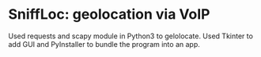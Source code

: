 # SniffLoc:  geolocation via VoIP
Used requests and scapy module in Python3 to gelolocate.
Used Tkinter to add GUI and PyInstaller to bundle the program into an app.
